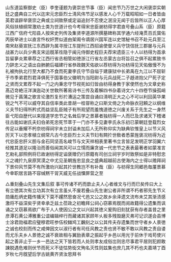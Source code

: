<!-- { "loadSidebar": true } -->
山东道监察御史（臣）李奎谨题为褒崇忠节事（臣）闻忠节乃万世之大闲褒崇实朝廷之盛典自三代以迄宋元忠臣烈士淸风伟节足以感发人心千万载昭昭如一日者皆由英君谊辟举褒崇之典或立祠致祭或定谥追封不忍使之泯没无闻于后皆所以正人心厚风俗扶植纲常激劝士类为世道计也今考得宋忠臣谢枋得字君直号叠山系（臣）原籍江西广信府弋阳县人按宋史列传及集贤李道源所撰墓碑称其学通六经淹贯百氏寳佑丙辰举进士以直言忤权奸贾似道由架阁令谪居兴国军连以史馆秘书召不赴元兵至江南宋赵葵宣抚江东西辟为属寻授江东提刑江西招谕使督义兵守饶信抚三郡屡与元兵战甚力以兵少弗支宋运旣革徃隐于闽元侍御史程巨夫荐宋遗臣三十人以枋得为首承旨留夣炎累章荐之江西行省丞相管如徳浙江行省左丞蒙古台将旨召之俱不起累致书力辞忠义之语出自肺腑后福建行省叅政魏天佑欲以荐枋得为功枋得见天佑傲慢不为礼被拘执北行至大都乃不食而死妻李氏守节自缢于建康狱中长弟禹在九江以不屈斩于市季弟君烈君泽俱死于国事伯父徽明为当阳尉与元兵战死二子趍进抱父尸死子定之贤而文累荐不起一门之内秉忠守节视死如归皆由枋得身教于家使然也为文章史称髙迈竒絶汪洋演迤动关世敎所著易诗书三传及着解四书杂着诗文六十四卷节操孤峭微见于菖蒲之歌言论激烈复形扵漕运之策尝自诵曰淸明正大之心不可以利回英华果锐之气不可以威夺其自信率类此昔胡一桂甞称之曰斯文倚之为命脉衣冠頼之以纲维义夫节妇得所矜式而益坚乱臣贼子有所观望而羞愧道徳之兴废关系于先生之一身然臣弋阳自歴代以来擅道学忠节之名耸后学之景慕者独枋得一人而巳及求诸天下稽诸往古能如谢氏夫妇伯弟死忠死节萃于一门亦不多见妻李氏永乐初已蒙朝廷登载烈女传足以垂耀不杇奈枋得祠宇未立封谥未加后人无所称仰实为缺典钦惟皇上以节义风厉天下以忠孝植立纲常凡古今忠臣烈士义夫节妇有闗扵世敎者悉蒙旌褒况枋得为近代忠臣忠肝义胆与金石同坚高名峻节与文天祥相表里著书立言皆足发明正学羽翼六经推其道足以隆治而善俗闻其风可以立懦而廉贪诚一代忠节之表表最著者如蒙准言乞勑礼部照例将巳故谢枋得定谥褒赠仍行原籍有司创立祠宇岁时致祭如是非特慰忠义之魂扵九泉原冥漠之中尤见圣朝旌忠显良之盛典超越前古使海内之士得以赡拜祠下景仰风节莫不有所激劝兴起其扵世教岂不有补哉（臣）与枋得生同郷邑毎厪景慕今幸职居言路不容缄黙干冐天威无任战憟屏营之至

△重刻叠山先生文集后叙
事可传诸不朽而歆止夫人心者维文与行而巳矣传曰大上有立徳其次有立功其次有立言虽乆不废若叠山先生谢公者非所谓不朽者邪先生节义勋庸彪炳史籍传播天下莫不趯然思奋况弋邑又公之故乡余泽遗文流布未艾其渐渍感激将不益深矣乎贤幸承乏兹土莅政之初瞻拜公祠心窃慕焉旣而阅故籍得公遗集而讽诵之又窃慕焉欲广布于人人使因公之文以兴起其徳义爰购旧刻犹获有存者盖昔之里彦潭石黄公溥雅重公谊编辑梓行而藏诸其家顾年乆板多残毁磨灭弗可记识遂会县博士涂君勋福君应璧穆君旺参伍校雠鸠工飜刻之以公其传夫存遗集而世守者乡人景徳之诚也校刻而传之咸俾因文以淑行者有司任风教之责也贤不敏不敢以风教之责自诿而尤乐夫乡人景徳之诚不衰故相与翼励表章之振起乎乡邑以用光于前休于戏苟使兴起之善非止于一乡一邑达之天下皆若而人处则孝友成俗岀则忠尽事君平居则犯颜敢諌脱遇危难则伏节而死义不徒怙势衒文殉名灭性则兹集也庶几其不朽也夫嘉靖丁酉岁秋七月旣望后学古姚黄齐贤汝思拜书
